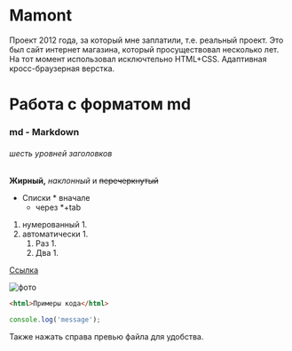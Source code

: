 # Mamont
Проект 2012 года, за который мне заплатили, т.е. реальный проект. Это был сайт интернет магазина, который просуществовал несколько лет.
На тот момент использовал исключтельно HTML+CSS. Адаптивная кросс-браузерная верстка.


# Работа с форматом md 
### md - Markdown
###### шесть уровней заголовков
**Жирный,** *наклонный* и ~~перечеркнутый~~
* Списки * вначале
    * через *+tab

1. нумерованный  1.
1. автоматически 1.
    1. Раз 1.
    1. Два 1.


[Ссылка](https://translogik.github.io/Mamont/)

![фото](https://smart-lab.ru/uploads/2022/images/05/56/11/2022/04/15/avatar_18e200_48x48.webp)

```html
<html>Примеры кода</html>
```
```javascript
console.log('message');
```
Также нажать справа превью файла для удобства.